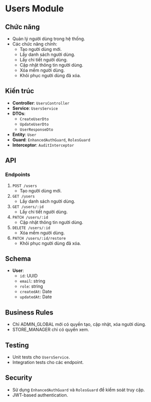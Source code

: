 # Users Module

## Chức năng

- Quản lý người dùng trong hệ thống.
- Các chức năng chính:
  - Tạo người dùng mới.
  - Lấy danh sách người dùng.
  - Lấy chi tiết người dùng.
  - Cập nhật thông tin người dùng.
  - Xóa mềm người dùng.
  - Khôi phục người dùng đã xóa.

## Kiến trúc

- **Controller**: `UsersController`
- **Service**: `UsersService`
- **DTOs**:
  - `CreateUserDto`
  - `UpdateUserDto`
  - `UserResponseDto`
- **Entity**: `User`
- **Guard**: `EnhancedAuthGuard`, `RolesGuard`
- **Interceptor**: `AuditInterceptor`

## API

### Endpoints

1. `POST /users`
   - Tạo người dùng mới.
2. `GET /users`
   - Lấy danh sách người dùng.
3. `GET /users/:id`
   - Lấy chi tiết người dùng.
4. `PATCH /users/:id`
   - Cập nhật thông tin người dùng.
5. `DELETE /users/:id`
   - Xóa mềm người dùng.
6. `PATCH /users/:id/restore`
   - Khôi phục người dùng đã xóa.

## Schema

- **User**:
  - `id`: UUID
  - `email`: string
  - `role`: string
  - `createdAt`: Date
  - `updatedAt`: Date

## Business Rules

- Chỉ ADMIN_GLOBAL mới có quyền tạo, cập nhật, xóa người dùng.
- STORE_MANAGER chỉ có quyền xem.

## Testing

- Unit tests cho `UsersService`.
- Integration tests cho các endpoint.

## Security

- Sử dụng `EnhancedAuthGuard` và `RolesGuard` để kiểm soát truy cập.
- JWT-based authentication.
